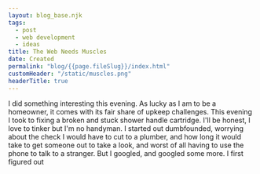 ```yaml
---
layout: blog_base.njk
tags: 
  - post
  - web development
  - ideas
title: The Web Needs Muscles
date: Created
permalink: "blog/{{page.fileSlug}}/index.html"
customHeader: "/static/muscles.png"
headerTitle: true
---
```


I did something interesting this evening. As lucky as I am to be a homeowner, it comes with its fair share of upkeep challenges. This evening I took to fixing a broken and stuck shower handle cartridge. I'll be honest, I love to tinker but I'm no handyman. I started out dumbfounded, worrying about the check I would have to cut to a plumber, and how long it would take to get someone out to take a look, and worst of all having to use the phone to talk to a stranger. But I googled, and googled some more. I first figured out 